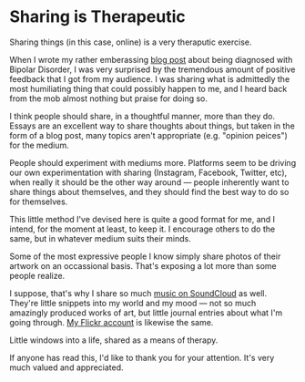 Sharing is Therapeutic
======================

Sharing things (in this case, online) is a very theraputic exercise.

When I wrote my rather emberassing [blog post](https://www.kennethreitz.org/essays/mentalhealtherror-an-exception-occurred) about being diagnosed with Bipolar Disorder,
I was very surprised by the tremendous amount of positive feedback that I got from
my audience. I was sharing what is admittedly the most humiliating thing that could
possibly happen to me, and I heard back from the mob almost nothing but praise for
doing so.

I think people should share, in a thoughtful manner, more than they do. Essays
are an excellent way to share thoughts about things, but taken in the form of
a blog post, many topics aren't appropriate (e.g. "opinion peices") for the medium.

People should experiment with mediums more. Platforms seem to be driving our own
experimentation with sharing (Instagram, Facebook, Twitter, etc), when really it
should be the other way around — people inherently want to share things about
themselves, and they should find the best way to do so for themselves.

This little method I've devised here is quite a good format for me, and I intend,
for the moment at least, to keep it. I encourage others to do the same, but in
whatever medium suits their minds.

Some of the most expressive people I know simply share photos of their artwork
on an occassional basis. That's exposing a lot more than some people realize.

I suppose, that's why I share so much [music on SoundCloud](https://soundcloud.com/infinitestate) as well. They're little
snippets into my world and my mood — not so much amazingly produced works of art,
but little journal entries about what I'm going through. [My Flickr account](https://www.flickr.com/photos/kennethreitz/) is likewise the same.

Little windows into a life, shared as a means of therapy.

If anyone has read this, I'd like to thank you for your attention. It's very
much valued and appreciated.
